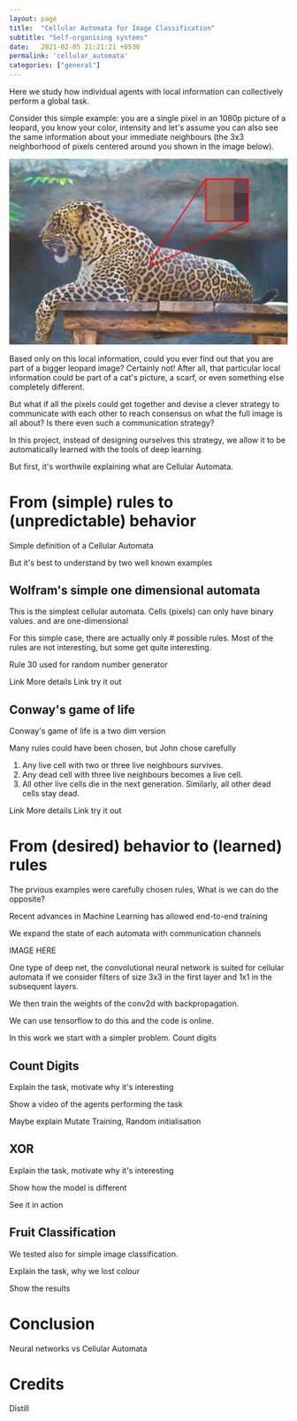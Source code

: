 ```yaml
---
layout: page
title:  "Cellular Automata for Image Classification"
subtitle: "Self-organising systems"
date:   2021-02-05 21:21:21 +0530
permalink: 'cellular_automata'
categories: ["general"]
---
```


Here we study how individual agents with local information can collectively perform a global task. 

Consider this simple example: you are a single pixel in an 1080p picture of a leopard, you know your color, intensity and let's assume you can also see the same information about your immediate neighbours (the 3x3 neighborhood of pixels centered around you shown in the image below). 

![A 1080p image of a leopard with zoom on a subset of its pixels](/assets/img/leopard-zoom.jpg "A 1080p image of a leopard with zoom on a subset of its pixels")
<!-- <span>Photo by <a href="https://unsplash.com/@esu?utm_source=unsplash&utm_medium=referral&utm_content=creditCopyText">Adaivorukamuthan</a> on <a href="https://unsplash.com/s/photos/leopard?utm_source=unsplash&utm_medium=referral&utm_content=creditCopyText">Unsplash</a></span> -->

Based only on this local information, could you ever find out that you are part of a bigger leopard image? Certainly not! After all, that particular local information could be part of a cat's picture, a scarf, or even something else completely different.

But what if all the pixels could get together and devise a clever strategy to communicate with each other to reach consensus on what the full image is all about? Is there even such a communication strategy? 

In this project, instead of designing ourselves this strategy, we allow it to be automatically learned with the tools of deep learning.

But first, it's worthwile explaining what are Cellular Automata.

# From (simple) rules to (unpredictable) behavior

Simple definition of a Cellular Automata

But it's best to understand by two well known examples

## Wolfram's simple one dimensional automata

This is the simplest cellular automata. Cells (pixels) can only have binary values. and are one-dimensional

For this simple case, there are actually only # possible rules. Most of the rules are not interesting, but some get quite interesting. 

Rule 30 used for random number generator

Link More details
Link try it out

## Conway's game of life

Conway's game of life is a two dim version

Many rules could have been chosen, but John chose carefully

1. Any live cell with two or three live neighbours survives.
1. Any dead cell with three live neighbours becomes a live cell.
1. All other live cells die in the next generation. Similarly, all other dead cells stay dead.

Link More details
Link try it out



# From (desired) behavior to (learned) rules

The prvious examples were carefully chosen rules, What is we can do the opposite?

Recent advances in Machine Learning has allowed end-to-end training 

We expand the state of each automata with communication channels

IMAGE HERE

One type of deep net, the convolutional neural network is suited for cellular automata if we consider filters of size 3x3 in the first layer and 1x1 in the subsequent layers.

We then train the weights of the conv2d with backpropagation.

We can use tensorflow to do this and the code is online.

In this work we start with a simpler problem. Count digits

## Count Digits

Explain the task, motivate why it's interesting

Show a video of the agents performing the task

Maybe explain Mutate Training, Random initialisation

## XOR

Explain the task, motivate why it's interesting

Show how the model is different

See it in action

## Fruit Classification

We tested also for simple image classification.

Explain the task, why we lost colour

Show the results

# Conclusion

Neural networks vs Cellular Automata

# Credits

Distill

